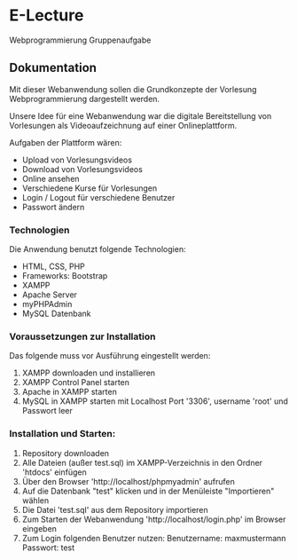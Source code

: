 # E-Lecture
Webprogrammierung Gruppenaufgabe

## Dokumentation
Mit dieser Webanwendung sollen die Grundkonzepte der Vorlesung Webprogrammierung dargestellt werden.

Unsere Idee für eine Webanwendung war die digitale Bereitstellung von Vorlesungen als Videoaufzeichnung auf einer Onlineplattform.

Aufgaben der Plattform wären:
- Upload von Vorlesungsvideos
- Download von Vorlesungsvideos
- Online ansehen
- Verschiedene Kurse für Vorlesungen
- Login / Logout für verschiedene Benutzer
- Passwort ändern


### Technologien
Die Anwendung benutzt folgende Technologien:
* HTML, CSS, PHP
* Frameworks: Bootstrap
* XAMPP
* Apache Server
* myPHPAdmin
* MySQL Datenbank

### Voraussetzungen zur Installation
Das folgende muss vor Ausführung eingestellt werden:
1. XAMPP downloaden und installieren
2. XAMPP Control Panel starten
3. Apache in XAMPP starten
4. MySQL in XAMPP starten mit Localhost Port '3306', username 'root' und Passwort leer

### Installation und Starten:
1. Repository downloaden
2. Alle Dateien (außer test.sql) im XAMPP-Verzeichnis in den Ordner 'htdocs' einfügen
3. Über den Browser 'http://localhost/phpmyadmin' aufrufen
4. Auf die Datenbank "test" klicken und in der Menüleiste "Importieren" wählen
5. Die Datei 'test.sql' aus dem Repository importieren
6. Zum Starten der Webanwendung 'http://localhost/login.php' im Browser eingeben
7. Zum Login folgenden Benutzer nutzen:
    Benutzername: maxmustermann
    Passwort: test





